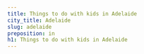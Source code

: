 ```yaml
---
title: Things to do with kids in Adelaide
city_title: Adelaide
slug: adelaide
preposition: in
h1: Things to do with kids in Adelaide
---
```



